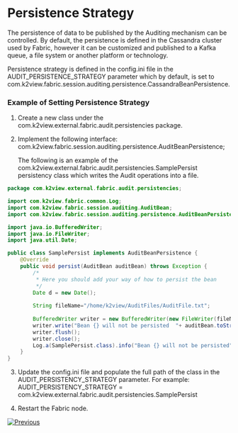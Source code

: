 # Persistence Strategy

The persistence of data to be published by the Auditing mechanism can be controlled. By default, the persistence is defined in the Cassandra cluster used by Fabric, however it can be customized and published to a Kafka queue, a file system or another platform or technology.

Persistence strategy is defined in the config.ini file in the AUDIT_PERSISTENCE_STRATEGY parameter which by default, is set to com.k2view.fabric.session.auditing.persistence.CassandraBeanPersistence.

### Example of Setting Persistence Strategy

1.  Create a new class under the com.k2view.external.fabric.audit.persistencies package.

2. Implement the following interface: com.k2view.fabric.session.auditing.persistence.AuditBeanPersistence;

   The following is an example of the com.k2view.external.fabric.audit.persistencies.SamplePersist persistency class which writes the Audit operations into a file.

  

~~~java
package com.k2view.external.fabric.audit.persistencies;

import com.k2view.fabric.common.Log;
import com.k2view.fabric.session.auditing.AuditBean;
import com.k2view.fabric.session.auditing.persistence.AuditBeanPersistence;

import java.io.BufferedWriter;
import java.io.FileWriter;
import java.util.Date;

public class SamplePersist implements AuditBeanPersistence {
    @Override
    public void persist(AuditBean auditBean) throws Exception {
        /*
         * Here you should add your way of how to persist the bean
         */
        Date d = new Date();
        
        String fileName="/home/k2view/AuditFiles/AuditFile.txt";
        
        BufferedWriter writer = new BufferedWriter(new FileWriter(fileName, true));
        writer.write("Bean {} will not be persisted  "+ auditBean.toString());
        writer.flush();
        writer.close();
        Log.a(SamplePersist.class).info("Bean {} will not be persisted", auditBean.toString());
    }
}

~~~

3. Update the config.ini file and populate the full path of the class in the  AUDIT_PERSISTENCY_STRATEGY parameter. For example: AUDIT_PERSISTENCY_STRATEGY = com.k2view.external.fabric.audit.persistencies.SamplePersist

4.  Restart the Fabric node.

[![Previous](/articles/images/Previous.png)](02_filtering_strategy.md)

